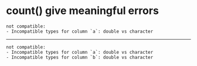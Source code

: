 # count() give meaningful errors

    not compatible: 
    - Incompatible types for column `a`: double vs character
    

---

    not compatible: 
    - Incompatible types for column `a`: double vs character
    - Incompatible types for column `b`: double vs character
    

